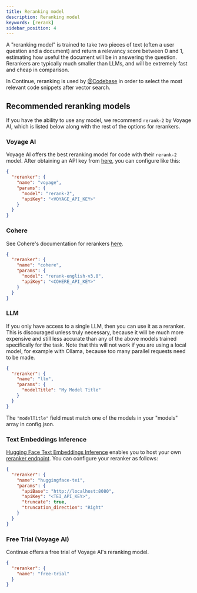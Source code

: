```yaml
---
title: Reranking model
description: Reranking model
keywords: [rerank]
sidebar_position: 4
---
```


A "reranking model" is trained to take two pieces of text (often a user question and a document) and return a relevancy score between 0 and 1, estimating how useful the document will be in answering the question. Rerankers are typically much smaller than LLMs, and will be extremely fast and cheap in comparison.

In Continue, reranking is used by [@Codebase](../deep-dives/codebase.md) in order to select the most relevant code snippets after vector search.

## Recommended reranking models

If you have the ability to use any model, we recommend `rerank-2` by Voyage AI, which is listed below along with the rest of the options for rerankers.

### Voyage AI

Voyage AI offers the best reranking model for code with their `rerank-2` model. After obtaining an API key from [here](https://www.voyageai.com/), you can configure like this:

```json title="config.json (Deprecated)"
{
  "reranker": {
    "name": "voyage",
    "params": {
      "model": "rerank-2",
      "apiKey": "<VOYAGE_API_KEY>"
    }
  }
}
```

### Cohere

See Cohere's documentation for rerankers [here](https://docs.cohere.com/docs/rerank-2).

```json title="config.json (Deprecated)"
{
  "reranker": {
    "name": "cohere",
    "params": {
      "model": "rerank-english-v3.0",
      "apiKey": "<COHERE_API_KEY>"
    }
  }
}
```

### LLM

If you only have access to a single LLM, then you can use it as a reranker. This is discouraged unless truly necessary, because it will be much more expensive and still less accurate than any of the above models trained specifically for the task. Note that this will not work if you are using a local model, for example with Ollama, because too many parallel requests need to be made.

```json title="config.json (Deprecated)"
{
  "reranker": {
    "name": "llm",
    "params": {
      "modelTitle": "My Model Title"
    }
  }
}
```

The `"modelTitle"` field must match one of the models in your "models" array in config.json.

### Text Embeddings Inference

[Hugging Face Text Embeddings Inference](https://huggingface.co/docs/text-embeddings-inference/en/index) enables you to host your own [reranker endpoint](https://huggingface.github.io/text-embeddings-inference/#/Text%20Embeddings%20Inference/rerank). You can configure your reranker as follows:

```json title="config.json (Deprecated)"
{
  "reranker": {
    "name": "huggingface-tei",
    "params": {
      "apiBase": "http://localhost:8080",
      "apiKey": "<TEI_API_KEY>",
      "truncate": true,
      "truncation_direction": "Right"
    }
  }
}
```

### Free Trial (Voyage AI)

Continue offers a free trial of Voyage AI's reranking model.

```json title="config.json (Deprecated)"
{
  "reranker": {
    "name": "free-trial"
  }
}
```
